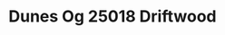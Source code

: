---
title: Dunes Og 25018 Driftwood
designer: To Market
image_primary: img/25018%20laid%20out.jpg
href: https://www.tomkt.com/fast-track-swatches
description: "SIZE%3A%209%u201Dx36%u201D%20/%20GAUGE%3A%A04.0mm%20vinyl%20+%201.0mm%20AcoustX%20Backing%20%3D%205.0mm%20.5mm%20%2820%20mil%29%A0"
tags: 
  - to-market
  - loose-lay-lvt-fast-track
category: loose-lay-lvt-fast-track
subtitle: 
manufacturer: ToMarket
slug: /manufacturers/to-market/loose-lay-lvt-fast-track/to-market-dunes-og-25018-driftwood
---